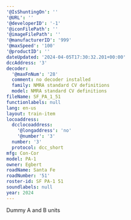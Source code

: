 ```yaml
---
'@IsShuntingOn': ''
'@URL': ''
'@developerID': '-1'
'@iconFilePath': ''
'@imageFilePath': ''
'@manufacturerID': '999'
'@maxSpeed': '100'
'@productID': ''
dateUpdated: '2024-04-05T17:30:32.201+00:00'
dccAddress: '3'
decoder:
  '@maxFnNum': '28'
  comment: no decoder installed
  family: NMRA standard CV definitions
  model: NMRA standard CV definitions
fileName: SF_PA_1_51
functionlabels: null
lang: en-us
layout: train-item
locoaddress:
  dcclocoaddress:
    '@longaddress': 'no'
    '@number': '3'
  number: '3'
  protocol: dcc_short
mfg: Con-Cor
model: PA-1
owner: Egbert
roadName: Santa Fe
roadNumber: '51'
roster-id: SF PA-1 51
soundlabels: null
year: 2024
---
```

Dummy A and B units
